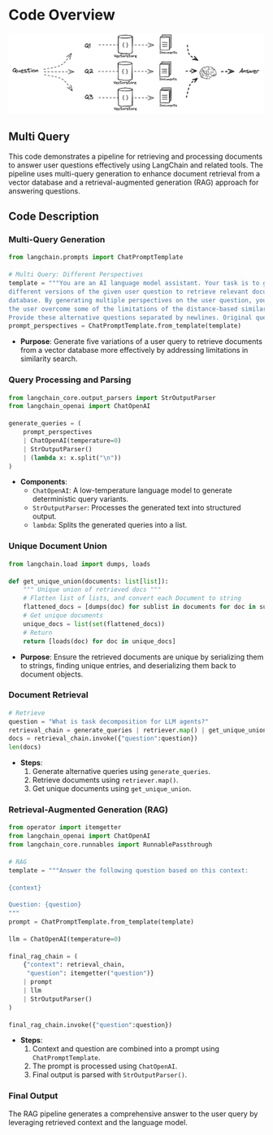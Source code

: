 # Code Overview
![alt text](multi-query.png)
## Multi Query

This code demonstrates a pipeline for retrieving and processing documents to answer user questions effectively using LangChain and related tools. The pipeline uses multi-query generation to enhance document retrieval from a vector database and a retrieval-augmented generation (RAG) approach for answering questions.

## Code Description

### Multi-Query Generation
```python
from langchain.prompts import ChatPromptTemplate

# Multi Query: Different Perspectives
template = """You are an AI language model assistant. Your task is to generate five 
different versions of the given user question to retrieve relevant documents from a vector 
database. By generating multiple perspectives on the user question, your goal is to help
the user overcome some of the limitations of the distance-based similarity search. 
Provide these alternative questions separated by newlines. Original question: {question}"""
prompt_perspectives = ChatPromptTemplate.from_template(template)
```
- **Purpose**: Generate five variations of a user query to retrieve documents from a vector database more effectively by addressing limitations in similarity search.

### Query Processing and Parsing
```python
from langchain_core.output_parsers import StrOutputParser
from langchain_openai import ChatOpenAI

generate_queries = (
    prompt_perspectives 
    | ChatOpenAI(temperature=0) 
    | StrOutputParser() 
    | (lambda x: x.split("\n"))
)
```
- **Components**:
  - `ChatOpenAI`: A low-temperature language model to generate deterministic query variants.
  - `StrOutputParser`: Processes the generated text into structured output.
  - `lambda`: Splits the generated queries into a list.

### Unique Document Union
```python
from langchain.load import dumps, loads

def get_unique_union(documents: list[list]):
    """ Unique union of retrieved docs """
    # Flatten list of lists, and convert each Document to string
    flattened_docs = [dumps(doc) for sublist in documents for doc in sublist]
    # Get unique documents
    unique_docs = list(set(flattened_docs))
    # Return
    return [loads(doc) for doc in unique_docs]
```
- **Purpose**: Ensure the retrieved documents are unique by serializing them to strings, finding unique entries, and deserializing them back to document objects.

### Document Retrieval
```python
# Retrieve
question = "What is task decomposition for LLM agents?"
retrieval_chain = generate_queries | retriever.map() | get_unique_union
docs = retrieval_chain.invoke({"question":question})
len(docs)
```
- **Steps**:
  1. Generate alternative queries using `generate_queries`.
  2. Retrieve documents using `retriever.map()`.
  3. Get unique documents using `get_unique_union`.

### Retrieval-Augmented Generation (RAG)
```python
from operator import itemgetter
from langchain_openai import ChatOpenAI
from langchain_core.runnables import RunnablePassthrough

# RAG
template = """Answer the following question based on this context:

{context}

Question: {question}
"""
prompt = ChatPromptTemplate.from_template(template)

llm = ChatOpenAI(temperature=0)

final_rag_chain = (
    {"context": retrieval_chain, 
     "question": itemgetter("question")} 
    | prompt
    | llm
    | StrOutputParser()
)

final_rag_chain.invoke({"question":question})
```
- **Steps**:
  1. Context and question are combined into a prompt using `ChatPromptTemplate`.
  2. The prompt is processed using `ChatOpenAI`.
  3. Final output is parsed with `StrOutputParser()`.

### Final Output
The RAG pipeline generates a comprehensive answer to the user query by leveraging retrieved context and the language model.
